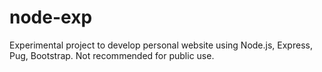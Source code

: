 # node-exp
Experimental project to develop personal website using Node.js, Express, Pug, Bootstrap.
Not recommended for public use.
